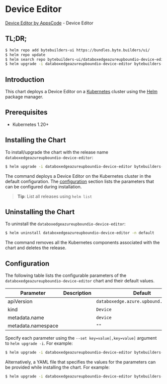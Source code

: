 # Device Editor

[Device Editor by AppsCode](https://byte.builders) - Device Editor

## TL;DR;

```bash
$ helm repo add bytebuilders-ui https://bundles.byte.builders/ui/
$ helm repo update
$ helm search repo bytebuilders-ui/databoxedgeazureupboundio-device-editor --version=v0.4.18
$ helm upgrade -i databoxedgeazureupboundio-device-editor bytebuilders-ui/databoxedgeazureupboundio-device-editor -n default --create-namespace --version=v0.4.18
```

## Introduction

This chart deploys a Device Editor on a [Kubernetes](http://kubernetes.io) cluster using the [Helm](https://helm.sh) package manager.

## Prerequisites

- Kubernetes 1.20+

## Installing the Chart

To install/upgrade the chart with the release name `databoxedgeazureupboundio-device-editor`:

```bash
$ helm upgrade -i databoxedgeazureupboundio-device-editor bytebuilders-ui/databoxedgeazureupboundio-device-editor -n default --create-namespace --version=v0.4.18
```

The command deploys a Device Editor on the Kubernetes cluster in the default configuration. The [configuration](#configuration) section lists the parameters that can be configured during installation.

> **Tip**: List all releases using `helm list`

## Uninstalling the Chart

To uninstall the `databoxedgeazureupboundio-device-editor`:

```bash
$ helm uninstall databoxedgeazureupboundio-device-editor -n default
```

The command removes all the Kubernetes components associated with the chart and deletes the release.

## Configuration

The following table lists the configurable parameters of the `databoxedgeazureupboundio-device-editor` chart and their default values.

|     Parameter      | Description |                      Default                      |
|--------------------|-------------|---------------------------------------------------|
| apiVersion         |             | <code>databoxedge.azure.upbound.io/v1beta1</code> |
| kind               |             | <code>Device</code>                               |
| metadata.name      |             | <code>device</code>                               |
| metadata.namespace |             | <code>""</code>                                   |


Specify each parameter using the `--set key=value[,key=value]` argument to `helm upgrade -i`. For example:

```bash
$ helm upgrade -i databoxedgeazureupboundio-device-editor bytebuilders-ui/databoxedgeazureupboundio-device-editor -n default --create-namespace --version=v0.4.18 --set apiVersion=databoxedge.azure.upbound.io/v1beta1
```

Alternatively, a YAML file that specifies the values for the parameters can be provided while
installing the chart. For example:

```bash
$ helm upgrade -i databoxedgeazureupboundio-device-editor bytebuilders-ui/databoxedgeazureupboundio-device-editor -n default --create-namespace --version=v0.4.18 --values values.yaml
```
